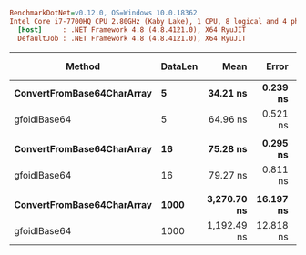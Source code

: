 ``` ini

BenchmarkDotNet=v0.12.0, OS=Windows 10.0.18362
Intel Core i7-7700HQ CPU 2.80GHz (Kaby Lake), 1 CPU, 8 logical and 4 physical cores
  [Host]     : .NET Framework 4.8 (4.8.4121.0), X64 RyuJIT
  DefaultJob : .NET Framework 4.8 (4.8.4121.0), X64 RyuJIT


```
|                     Method | DataLen |        Mean |     Error |    StdDev | Ratio |  Gen 0 | Gen 1 | Gen 2 | Allocated |
|--------------------------- |-------- |------------:|----------:|----------:|------:|-------:|------:|------:|----------:|
| **ConvertFromBase64CharArray** |       **5** |    **34.21 ns** |  **0.239 ns** |  **0.224 ns** |  **1.00** | **0.0102** |     **-** |     **-** |      **32 B** |
|               gfoidlBase64 |       5 |    64.96 ns |  0.521 ns |  0.407 ns |  1.90 | 0.0101 |     - |     - |      32 B |
|                            |         |             |           |           |       |        |       |       |           |
| **ConvertFromBase64CharArray** |      **16** |    **75.28 ns** |  **0.295 ns** |  **0.261 ns** |  **1.00** | **0.0126** |     **-** |     **-** |      **40 B** |
|               gfoidlBase64 |      16 |    79.27 ns |  0.811 ns |  0.719 ns |  1.05 | 0.0126 |     - |     - |      40 B |
|                            |         |             |           |           |       |        |       |       |           |
| **ConvertFromBase64CharArray** |    **1000** | **3,270.70 ns** | **16.197 ns** | **15.150 ns** |  **1.00** | **0.3242** |     **-** |     **-** |    **1027 B** |
|               gfoidlBase64 |    1000 | 1,192.49 ns | 12.818 ns | 11.990 ns |  0.36 | 0.3262 |     - |     - |    1027 B |
